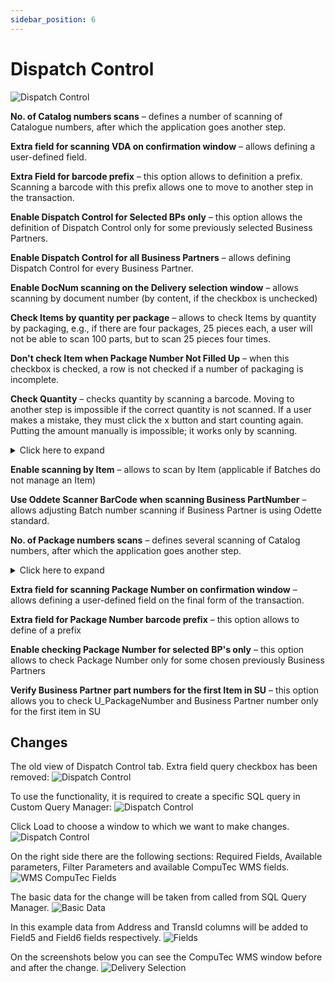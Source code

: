 ```yaml
---
sidebar_position: 6
---
```


# Dispatch Control

![Dispatch Control](./media/cc-dispatch-control.webp)

**No. of Catalog numbers scans** – defines a number of scanning of Catalogue numbers, after which the application goes another step.

**Extra field for scanning VDA on confirmation window** – allows defining a user-defined field.

**Extra Field for barcode prefix** – this option allows to definition a prefix. Scanning a barcode with this prefix allows one to move to another step in the transaction.

**Enable Dispatch Control for Selected BPs only** – this option allows the definition of Dispatch Control only for some previously selected Business Partners.

**Enable Dispatch Control for all Business Partners** – allows defining Dispatch Control for every Business Partner.

**Enable DocNum scanning on the Delivery selection window** – allows scanning by document number (by content, if the checkbox is unchecked)

**Check Items by quantity per package** – allows to check Items by quantity by packaging, e.g., if there are four packages, 25 pieces each, a user will not be able to scan 100 parts, but to scan 25 pieces four times.

**Don't check Item when Package Number Not Filled Up** – when this checkbox is checked, a row is not checked if a number of packaging is incomplete.

**Check Quantity** – checks quantity by scanning a barcode. Moving to another step is impossible if the correct quantity is not scanned. If a user makes a mistake, they must click the x button and start counting again. Putting the amount manually is impossible; it works only by scanning.
    <details>
    <summary>Click here to expand</summary>
    <div>
    ![Check Quantity](./media/dispatch-control/document-details.png) ![Check Quantity](./media/dispatch-control/bp-part-number.png)
    </div>
    </details>

**Enable scanning by Item** – allows to scan by Item (applicable if Batches do not manage an Item)

**Use Oddete Scanner BarCode when scanning Business PartNumber** – allows adjusting Batch number scanning if Business Partner is using Odette standard.

**No. of Package numbers scans** – defines several scanning of Catalog numbers, after which the application goes another step.
    <details>
    <summary>Click here to expand</summary>
    <div>
        ![BP Part Number](./media/bp-part-number.png) ![BP Part Number](./media/dispatch-control/bp-part-number-01.png)
    </div>
    </details>

**Extra field for scanning Package Number on confirmation window** – allows defining a user-defined field on the final form of the transaction.

**Extra field for Package Number barcode prefix** – this option allows to define of a prefix

**Enable checking Package Number for selected BP's only** – this option allows to check Package Number only for some chosen previously Business Partners

**Verify Business Partner part numbers for the first Item in SU** – this option allows you to check U_PackageNumber and Business Partner number only for the first item in SU

## Changes

The old view of Dispatch Control tab. Extra field query checkbox has been removed:
    ![Dispatch Control](./media/dispatch-control/dispatch-control.png)

To use the functionality, it is required to create a specific SQL query in Custom Query Manager:
    ![Dispatch Control](./media/dispatch-control/dispatch-control-01.png)

Click Load to choose a window to which we want to make changes.
    ![Dispatch Control](./media/dispatch-control/dispatch-control-02.png)

On the right side there are the following sections: Required Fields, Available parameters, Filter Parameters and available CompuTec WMS fields.
    ![WMS CompuTec Fields](./media/dispatch-control/fields.png)

The basic data for the change will be taken from called from SQL Query Manager.
    ![Basic Data](./media/dispatch-control/basic-data.png)

In this example data from Address and TransId columns will be added to Field5 and Field6 fields respectively.
    ![Fields](./media/dispatch-control/fields-01.png)

On the screenshots below you can see the CompuTec WMS window before and after the change.
    ![Delivery Selection](./media/dispatch-control/delivery-selection.PNG)
